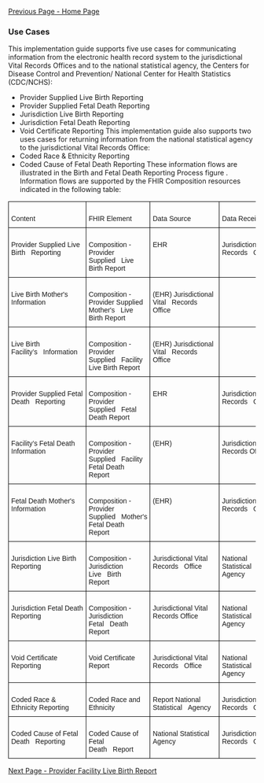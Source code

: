 [Previous Page - Home Page](index.html)

### Use Cases 
This implementation guide supports five  use cases for communicating information from the electronic health record system to the jurisdictional Vital Records Offices and to the national statistical agency, the Centers for Disease Control and Prevention/ National Center for Health Statistics (CDC/NCHS):
* Provider Supplied Live Birth Reporting 
* Provider Supplied Fetal Death Reporting
* Jurisdiction Live Birth Reporting
* Jurisdiction Fetal Death Reporting
* Void Certificate Reporting
This implementation guide also supports two uses cases for returning information from the national statistical agency to the jurisdictional Vital Records Office:
* Coded Race & Ethnicity Reporting
* Coded Cause of Fetal Death Reporting
These information flows are illustrated in the Birth and Fetal Death Reporting Process figure .
Information flows are supported by the FHIR Composition resources indicated in the following table:

<style type="text/css">
.tg  {border-collapse:collapse;border-spacing:0;}
.tg td{border-color:black;border-style:solid;border-width:1px;font-family:Arial, sans-serif;font-size:14px;
  overflow:hidden;padding:10px 5px;word-break:normal;}
.tg th{border-color:black;border-style:solid;border-width:1px;font-family:Arial, sans-serif;font-size:14px;
  font-weight:normal;overflow:hidden;padding:10px 5px;word-break:normal;}
.tg .tg-0lax{text-align:left;vertical-align:top}
</style>
<table class="tg">
<thead>
  <tr>
    <th class="tg-0lax">&nbsp;&nbsp;&nbsp;<br>Content&nbsp;&nbsp;&nbsp;</th>
    <th class="tg-0lax">&nbsp;&nbsp;&nbsp;<br> FHIR Element&nbsp;&nbsp;&nbsp;</th>
    <th class="tg-0lax">&nbsp;&nbsp;&nbsp;<br>Data Source&nbsp;&nbsp;&nbsp;</th>
    <th class="tg-0lax">&nbsp;&nbsp;&nbsp;<br>Data Receiver&nbsp;&nbsp;&nbsp;</th>
    <th class="tg-0lax">&nbsp;&nbsp;&nbsp;<br>Form(s)&nbsp;&nbsp;&nbsp;</th>
  </tr>
</thead>
<tbody>
  <tr>
    <td class="tg-0lax">&nbsp;&nbsp;&nbsp;<br>Provider Supplied Live Birth&nbsp;&nbsp;&nbsp;Reporting&nbsp;&nbsp;&nbsp;</td>
    <td class="tg-0lax">&nbsp;&nbsp;&nbsp;<br>Composition - Provider Supplied&nbsp;&nbsp;&nbsp;Live Birth Report&nbsp;&nbsp;&nbsp;</td>
    <td class="tg-0lax">&nbsp;&nbsp;&nbsp;<br>EHR&nbsp;&nbsp;&nbsp;</td>
    <td class="tg-0lax">&nbsp;&nbsp;&nbsp;<br>Jurisdictional Vital Records&nbsp;&nbsp;&nbsp;Office&nbsp;&nbsp;&nbsp;</td>
    <td class="tg-0lax">&nbsp;&nbsp;&nbsp;<br>birth11-03final-ACC.pdf&nbsp;&nbsp;&nbsp;</td>
  </tr>
  <tr>
    <td class="tg-0lax">&nbsp;&nbsp;&nbsp;<br>Live Birth Mother's Information&nbsp;&nbsp;&nbsp;</td>
    <td class="tg-0lax">&nbsp;&nbsp;&nbsp;<br>Composition - Provider Supplied Mother's&nbsp;&nbsp;&nbsp;Live Birth Report&nbsp;&nbsp;&nbsp;</td>
    <td class="tg-0lax">&nbsp;&nbsp;&nbsp;<br>(EHR) Jurisdictional Vital&nbsp;&nbsp;&nbsp;Records Office&nbsp;&nbsp;&nbsp;</td>
    <td class="tg-0lax">&nbsp;&nbsp;&nbsp;<br> &nbsp;&nbsp;&nbsp;</td>
    <td class="tg-0lax">&nbsp;&nbsp;&nbsp;<br> &nbsp;&nbsp;&nbsp;</td>
  </tr>
  <tr>
    <td class="tg-0lax">&nbsp;&nbsp;&nbsp;<br>Live Birth Facility’s&nbsp;&nbsp;&nbsp;Information&nbsp;&nbsp;&nbsp;</td>
    <td class="tg-0lax">&nbsp;&nbsp;&nbsp;<br>Composition - Provider Supplied&nbsp;&nbsp;&nbsp;Facility Live Birth Report&nbsp;&nbsp;&nbsp;</td>
    <td class="tg-0lax">&nbsp;&nbsp;&nbsp;<br>(EHR) Jurisdictional Vital&nbsp;&nbsp;&nbsp;Records Office&nbsp;&nbsp;&nbsp;</td>
    <td class="tg-0lax">&nbsp;&nbsp;&nbsp;<br> &nbsp;&nbsp;&nbsp;</td>
    <td class="tg-0lax">&nbsp;&nbsp;&nbsp;<br> &nbsp;&nbsp;&nbsp;</td>
  </tr>
  <tr>
    <td class="tg-0lax">&nbsp;&nbsp;&nbsp;<br>Provider Supplied Fetal Death&nbsp;&nbsp;&nbsp;Reporting&nbsp;&nbsp;&nbsp;</td>
    <td class="tg-0lax">&nbsp;&nbsp;&nbsp;<br>Composition - Provider Supplied&nbsp;&nbsp;&nbsp;Fetal Death Report&nbsp;&nbsp;&nbsp;</td>
    <td class="tg-0lax">&nbsp;&nbsp;&nbsp;<br>EHR&nbsp;&nbsp;&nbsp;</td>
    <td class="tg-0lax">&nbsp;&nbsp;&nbsp;<br>Jurisdictional Vital Records&nbsp;&nbsp;&nbsp;Office&nbsp;&nbsp;&nbsp;</td>
    <td class="tg-0lax">&nbsp;&nbsp;&nbsp;<br>FDEATH11-03finalACC.pdf&nbsp;&nbsp;&nbsp;</td>
  </tr>
  <tr>
    <td class="tg-0lax">&nbsp;&nbsp;&nbsp;<br>Facility’s Fetal Death Information&nbsp;&nbsp;&nbsp;</td>
    <td class="tg-0lax">&nbsp;&nbsp;&nbsp;<br>Composition - Provider Supplied&nbsp;&nbsp;&nbsp;Facility Fetal Death Report&nbsp;&nbsp;&nbsp;</td>
    <td class="tg-0lax">&nbsp;&nbsp;&nbsp;<br>(EHR)&nbsp;&nbsp;&nbsp;</td>
    <td class="tg-0lax">&nbsp;&nbsp;&nbsp;<br>Jurisdictional Vital Records Office&nbsp;&nbsp;&nbsp;</td>
    <td class="tg-0lax">&nbsp;&nbsp;&nbsp;<br> &nbsp;&nbsp;&nbsp;</td>
  </tr>
  <tr>
    <td class="tg-0lax">&nbsp;&nbsp;&nbsp;<br>Fetal Death Mother's Information&nbsp;&nbsp;&nbsp;</td>
    <td class="tg-0lax">&nbsp;&nbsp;&nbsp;<br>Composition - Provider Supplied&nbsp;&nbsp;&nbsp;Mother's Fetal Death Report&nbsp;&nbsp;&nbsp;</td>
    <td class="tg-0lax">&nbsp;&nbsp;&nbsp;<br>(EHR)&nbsp;&nbsp;&nbsp;</td>
    <td class="tg-0lax">&nbsp;&nbsp;&nbsp;<br>Jurisdictional Vital Records&nbsp;&nbsp;&nbsp;Office&nbsp;&nbsp;&nbsp;</td>
    <td class="tg-0lax">&nbsp;&nbsp;&nbsp;<br> &nbsp;&nbsp;&nbsp;</td>
  </tr>
  <tr>
    <td class="tg-0lax">&nbsp;&nbsp;&nbsp;<br>Jurisdiction Live Birth Reporting&nbsp;&nbsp;&nbsp;</td>
    <td class="tg-0lax">&nbsp;&nbsp;&nbsp;<br>Composition - Jurisdiction Live&nbsp;&nbsp;&nbsp;Birth Report&nbsp;&nbsp;&nbsp;</td>
    <td class="tg-0lax">&nbsp;&nbsp;&nbsp;<br>Jurisdictional Vital Records&nbsp;&nbsp;&nbsp;Office&nbsp;&nbsp;&nbsp;</td>
    <td class="tg-0lax">&nbsp;&nbsp;&nbsp;<br>National Statistical Agency&nbsp;&nbsp;&nbsp;</td>
    <td class="tg-0lax">&nbsp;&nbsp;&nbsp;<br> &nbsp;&nbsp;&nbsp;</td>
  </tr>
  <tr>
    <td class="tg-0lax">&nbsp;&nbsp;&nbsp;<br>Jurisdiction Fetal Death Reporting&nbsp;&nbsp;&nbsp;</td>
    <td class="tg-0lax">&nbsp;&nbsp;&nbsp;<br>Composition - Jurisdiction Fetal&nbsp;&nbsp;&nbsp;Death Report&nbsp;&nbsp;&nbsp;</td>
    <td class="tg-0lax">&nbsp;&nbsp;&nbsp;<br>Jurisdictional Vital Records Office&nbsp;&nbsp;&nbsp;</td>
    <td class="tg-0lax">&nbsp;&nbsp;&nbsp;<br>National Statistical Agency&nbsp;&nbsp;&nbsp;</td>
    <td class="tg-0lax">&nbsp;&nbsp;&nbsp;<br> &nbsp;&nbsp;&nbsp;</td>
  </tr>
  <tr>
    <td class="tg-0lax">&nbsp;&nbsp;&nbsp;<br>Void Certificate Reporting&nbsp;&nbsp;&nbsp;</td>
    <td class="tg-0lax">&nbsp;&nbsp;&nbsp;<br> Void Certificate Report&nbsp;&nbsp;&nbsp;</td>
    <td class="tg-0lax">&nbsp;&nbsp;&nbsp;<br>Jurisdictional Vital Records&nbsp;&nbsp;&nbsp;Office&nbsp;&nbsp;&nbsp;</td>
    <td class="tg-0lax">&nbsp;&nbsp;&nbsp;<br>National Statistical Agency&nbsp;&nbsp;&nbsp;</td>
    <td class="tg-0lax">&nbsp;&nbsp;&nbsp;<br> &nbsp;&nbsp;&nbsp;</td>
  </tr>
  <tr>
    <td class="tg-0lax">&nbsp;&nbsp;&nbsp;<br>Coded Race &amp; Ethnicity Reporting&nbsp;&nbsp;&nbsp;</td>
    <td class="tg-0lax">&nbsp;&nbsp;&nbsp;<br>Coded Race and Ethnicity&nbsp;&nbsp;&nbsp;</td>
    <td class="tg-0lax">&nbsp;&nbsp;&nbsp;<br>Report National Statistical&nbsp;&nbsp;&nbsp;Agency&nbsp;&nbsp;&nbsp;</td>
    <td class="tg-0lax">&nbsp;&nbsp;&nbsp;<br>Jurisdictional Vital Records&nbsp;&nbsp;&nbsp;Office&nbsp;&nbsp;&nbsp;</td>
    <td class="tg-0lax">&nbsp;&nbsp;&nbsp;<br> &nbsp;&nbsp;&nbsp;</td>
  </tr>
  <tr>
    <td class="tg-0lax">&nbsp;&nbsp;&nbsp;<br>Coded Cause of Fetal Death&nbsp;&nbsp;&nbsp;Reporting&nbsp;&nbsp;&nbsp;</td>
    <td class="tg-0lax">&nbsp;&nbsp;&nbsp;<br>Coded Cause of Fetal Death&nbsp;&nbsp;&nbsp;Report&nbsp;&nbsp;&nbsp;</td>
    <td class="tg-0lax">&nbsp;&nbsp;&nbsp;<br>National Statistical Agency&nbsp;&nbsp;&nbsp;</td>
    <td class="tg-0lax">&nbsp;&nbsp;&nbsp;<br>Jurisdictional Vital Records&nbsp;&nbsp;&nbsp;Office&nbsp;&nbsp;&nbsp;</td>
    <td class="tg-0lax">&nbsp;&nbsp;&nbsp;<br> &nbsp;&nbsp;&nbsp;</td>
  </tr>
</tbody>
</table>

[Next Page - Provider Facility Live Birth Report](provider_facility_live_birth_report.html)